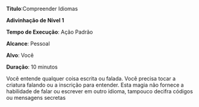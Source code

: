 **Titulo**:Compreender Idiomas

**Adivinhação de Nível 1**

**Tempo de Execução**: Ação Padrão

**Alcance**: Pessoal

**Alvo**: Você

**Duração**: 10 minutos


Você entende qualquer coisa escrita ou falada. Você precisa tocar a criatura falando ou a inscrição para entender. Esta magia
não fornece a habilidade de falar ou escrever em outro idioma, tampouco decifra códigos ou mensagens secretas
